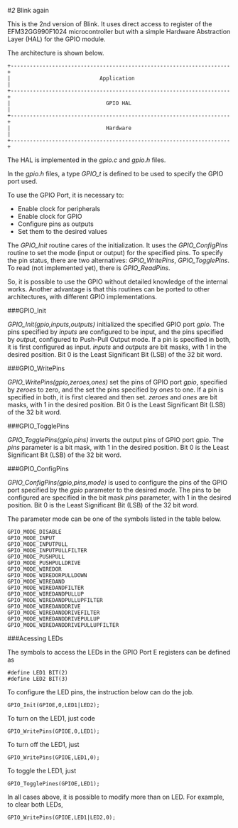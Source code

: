 #*2* Blink again

This is the 2nd version of Blink. It uses direct access to register of the EFM32GG990F1024 microcontroller but with a simple Hardware Abstraction Layer (HAL) for the GPIO module.

The architecture is shown below.

    +---------------------------------------------------------------------+
    |                            Application                              |
    +---------------------------------------------------------------------+
    |                              GPIO HAL                               |
    +---------------------------------------------------------------------+
    |                              Hardware                               |
    +---------------------------------------------------------------------+


The HAL is implemented in the *gpio.c* and *gpio.h* files.

In the *gpio.h* files, a type *GPIO_t* is defined to be used to specify the GPIO port used.

To use the GPIO Port, it is necessary to:

-   Enable clock for peripherals
-   Enable clock for GPIO
-   Configure pins as outputs
-   Set them to the desired values

The *GPIO_Init* routine cares of the initialization. It uses the *GPIO_ConfigPins* routine to set the mode (input or output) for the specified pins. To specify the pin status, there are two alternatives: *GPIO_WritePins*, *GPIO_TogglePins*. To read (not implemented yet), there is *GPIO_ReadPins*.

So, it is possible to use the GPIO without detailed knowledge of the internal works. Another advantage is that this routines can be ported to other architectures, with different GPIO implementations.

###GPIO_Init

*GPIO_Init(gpio,inputs,outputs)* initialized the specified GPIO port *gpio*. The pins specified by *inputs* are configured to be input, and the pins specified by *output*, configured to Push-Pull Output mode. If a pin is specified in both, it is first configured as input. *inputs* and *outputs* are bit masks, with 1 in the desired position. Bit 0 is the Least Significant Bit (LSB) of the 32 bit word.

###GPIO_WritePins

*GPIO_WritePins(gpio,zeroes,ones)* set the pins of GPIO port *gpio*, specified by *zeroes* to zero, and the set the pins specified by *ones* to one. If a pin is specified in both, it is first cleared and then set. *zeroes* and *ones* are bit masks, with 1 in the desired position. Bit 0 is the Least Significant Bit (LSB) of the 32 bit word.

###GPIO_TogglePins

*GPIO_TogglePins(gpio,pins)* inverts the output pins of GPIO port *gpio*. The *pins* parameter is a bit mask, with 1 in the desired position. Bit 0 is the Least Significant Bit (LSB) of the 32 bit word.

###GPIO_ConfigPins

*GPIO_ConfigPins(gpio,pins,mode)* is used to configure the pins of the GPIO port specified by the *gpio* parameter to the desired *mode*. The pins to be configured are specified in the bit mask *pins* parameter, with 1 in the desired position. Bit 0 is the Least Significant Bit (LSB) of the 32 bit word.

The parameter mode can be one of the symbols listed in the table below.

	GPIO_MODE_DISABLE
    GPIO_MODE_INPUT
    GPIO_MODE_INPUTPULL
    GPIO_MODE_INPUTPULLFILTER
    GPIO_MODE_PUSHPULL
    GPIO_MODE_PUSHPULLDRIVE
    GPIO_MODE_WIREDOR
    GPIO_MODE_WIREDORPULLDOWN
    GPIO_MODE_WIREDAND
    GPIO_MODE_WIREDANDFILTER
    GPIO_MODE_WIREDANDPULLUP
    GPIO_MODE_WIREDANDPULLUPFILTER
    GPIO_MODE_WIREDANDDRIVE
    GPIO_MODE_WIREDANDDRIVEFILTER
    GPIO_MODE_WIREDANDDRIVEPULLUP
    GPIO_MODE_WIREDANDDRIVEPULLUPFILTER


###Acessing LEDs

The symbols to access the LEDs in the GPIO Port E registers can be defined as

    #define LED1 BIT(2)
    #define LED2 BIT(3)
    
To configure the LED pins, the instruction below can do the job.

    GPIO_Init(GPIOE,0,LED1|LED2);

To turn on the LED1, just code
    
    GPIO_WritePins(GPIOE,0,LED1);

To turn off the LED1, just

    GPIO_WritePins(GPIOE,LED1,0);

To toggle the LED1, just

    GPIO_TogglePines(GPIOE,LED1);

In all cases above, it is possible to modify more than on LED. For example, to clear both LEDs,

    GPIO_WritePins(GPIOE,LED1|LED2,0);
